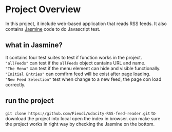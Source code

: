# Project Overview
In this project, it include web-based application that reads RSS feeds. It also contains [Jasmine](https://jasmine.github.io/) code to do Javascript test.

## what in Jasmine?
It contains four test suites to test if function works in the project.<br />
`"allFeeds"` can test if the `allFeeds` object cantains URL and name.<br />
`"The Menu"` can test if the menu element can hide and visible functionally.<br />
`"Initial Entries"` can comfirm feed will be exist after page loading.<br />
`"New Feed Selection"` test when change to a new feed, the page con load correctly.<br />

## run the project
`git clone https://github.com/Fieudi/udacity-RSS-feed-reader.git` to download the project into local
open the index in browser.
can make sure the project works in right way by checking the Jasmine on the bottom.




